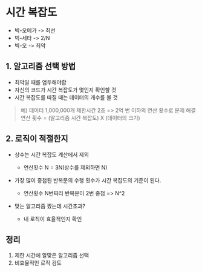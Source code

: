 # 시간 복잡도

- 빅-오메가 -> 최선
- 빅-세타 -> 2/N
- 빅-오 -> 최악

## 1. 알고리즘 선택 방법
- 최악일 때를 염두해야함
- 자신의 코드가 시간 복잡도가 몇인지 확인할 것
- 시간 복잡도를 따질 때는 데이터의 개수를 볼 것
> 예) 데이터 1,000,000개 제한시간 2초 => 2억 번 이하의 연산 횟수로 문제 해결   
  연산 횟수 = (알고리즘 시간 복잡도) X (데이터의 크기)

## 2. 로직이 적절한지

- 상수는 시간 복잡도 계산에서 제외
  - 연산횟수 N = 3N(상수를 제외하면 N)


- 가장 많이 중첩된 반복문의 수행 횟수가 시간 복잡도의 기준이 된다.
  - 연산횟수 N번짜리 반복문이 2번 중첩 => N^2


- 맞는 알고리즘 짰는데 시간초과?
  - 내 로직이 효율적인지 확인

## 정리
1. 제한 시간에 알맞은 알고리즘 선택
2. 비효율적인 로직 검토
